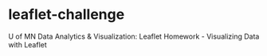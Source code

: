 # leaflet-challenge
U of MN Data Analytics &amp; Visualization: Leaflet Homework - Visualizing Data with Leaflet
